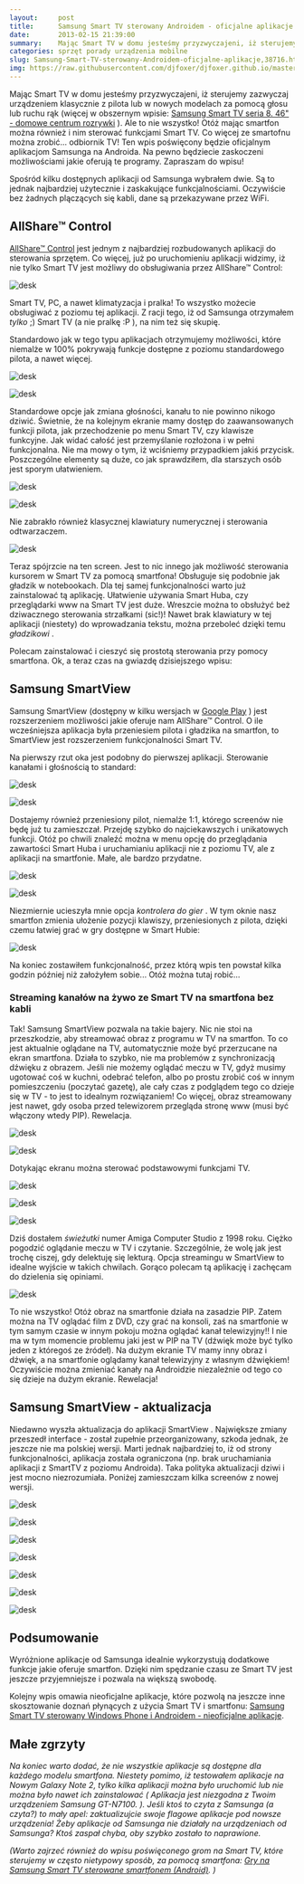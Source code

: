 ```yaml
---
layout:     post
title:      Samsung Smart TV sterowany Androidem - oficjalne aplikacje
date:       2013-02-15 21:39:00
summary:    Mając Smart TV w domu jesteśmy przyzwyczajeni, iż sterujemy zazwyczaj urządzeniem klasycznie z pilota lub w nowych modelach za pomocą głosu lub ruchu rąk (więcej w obszernym wpisie —  Samsung Smart TV seria 8. 46" - domowe centrum rozrywki ). Ale to nie wszystko! Otóż mając smartfon można również i nim sterować funkcjami Smart TV. Co więcej ze smartofnu można zrobić... odbiornik TV! Ten wpis poświęc...
categories: sprzęt porady urządzenia mobilne
slug: Samsung-Smart-TV-sterowany-Androidem-oficjalne-aplikacje,38716.html
img: https://raw.githubusercontent.com/djfoxer/djfoxer.github.io/master/_img/2013-2-15-_118_/g_-_-x-_-_-_x20130215201249_0.png
---
```




Mając Smart TV w domu jesteśmy przyzwyczajeni, iż sterujemy zazwyczaj urządzeniem klasycznie z pilota lub w nowych modelach za pomocą głosu lub ruchu rąk (więcej w obszernym wpisie: [Samsung Smart TV seria 8. 46" - domowe centrum rozrywki](http://www.dobreprogramy.pl/djfoxer/Samsung-Smart-TV-seria--domowe-centrum-rozrywki,38262.html) ). Ale to nie wszystko! Otóż mając smartfon można również i nim sterować funkcjami Smart TV. Co więcej ze smartofnu można zrobić... odbiornik TV! Ten wpis poświęcony będzie oficjalnym aplikacjom Samsunga na Androida. Na pewno będziecie zaskoczeni możliwościami jakie oferują te programy. Zapraszam do wpisu! 

Spośród kilku dostępnych aplikacji od Samsunga wybrałem dwie. Są to jednak najbardziej użytecznie i zaskakujące funkcjalnościami. Oczywiście bez żadnych plączących się kabli, dane są przekazywane przez WiFi.



## AllShare™ Control



[AllShare™ Control](https://play.google.com/store/apps/details?id=com.sec.android.allShareControl&hl=pl)  jest jednym z najbardziej rozbudowanych aplikacji do sterowania sprzętem. Co więcej, już po uruchomieniu aplikacji widzimy, iż nie tylko Smart TV jest możliwy do obsługiwania przez AllShare™ Control:



![desk](https://raw.githubusercontent.com/djfoxer/djfoxer.github.io/master/_img/2013-2-15-_118_/g_-_-x-_-_-_x20130215201249_0.png)



Smart TV, PC, a nawet klimatyzacja i pralka! To wszystko możecie obsługiwać z poziomu tej aplikacji. Z racji tego, iż od Samsunga otrzymałem  *tylko*  ;) Smart TV (a nie pralkę :P ), na nim też się skupię.

Standardowo jak w tego typu aplikacjach otrzymujemy możliwości, które niemalże w 100% pokrywają funkcje dostępne z poziomu standardowego pilota, a nawet więcej. 



![desk](https://raw.githubusercontent.com/djfoxer/djfoxer.github.io/master/_img/2013-2-15-_118_/g_-_-x-_-_-_x20130215201257_0.png)


![desk](https://raw.githubusercontent.com/djfoxer/djfoxer.github.io/master/_img/2013-2-15-_118_/g_-_-x-_-_-_x20130215201305_0.png)



Standardowe opcje jak zmiana głośności, kanału to nie powinno nikogo dziwić. Świetnie, że na kolejnym ekranie mamy dostęp do zaawansowanych funkcji pilota, jak przechodzenie po menu Smart TV, czy klawisze funkcyjne. Jak widać całość jest przemyślanie rozłożona i w pełni funkcjonalna. Nie ma mowy o tym, iż wciśniemy przypadkiem jakiś przycisk. Poszczególne elementy są duże, co jak sprawdziłem, dla starszych osób jest sporym ułatwieniem. 



![desk](https://raw.githubusercontent.com/djfoxer/djfoxer.github.io/master/_img/2013-2-15-_118_/g_-_-x-_-_-_x20130215201312_0.png)


![desk](https://raw.githubusercontent.com/djfoxer/djfoxer.github.io/master/_img/2013-2-15-_118_/g_-_-x-_-_-_x20130215201326_0.png)



Nie zabrakło również klasycznej klawiatury numerycznej i sterowania odtwarzaczem.



![desk](https://raw.githubusercontent.com/djfoxer/djfoxer.github.io/master/_img/2013-2-15-_118_/g_-_-x-_-_-_x20130215201319_0.png)


Teraz spójrzcie na ten screen. Jest to nic innego jak możliwość sterowania kursorem w Smart TV za pomocą smartfona! Obsługuje się podobnie jak gładzik w notebookach. Dla tej samej funkcjonalności warto już zainstalować tą aplikację. Ułatwienie używania Smart Huba, czy przeglądarki www na Smart TV jest duże. Wreszcie można to obsłużyć beż dziwacznego sterowania strzałkami (sic!)! Nawet brak klawiatury w tej aplikacji (niestety) do wprowadzania tekstu, można przeboleć dzięki temu  *gładzikowi* . 

Polecam zainstalować i cieszyć się prostotą sterowania przy pomocy smartfona. Ok, a teraz czas na gwiazdę dzisiejszego wpisu:



## Samsung SmartView



Samsung SmartView (dostępny w kilku wersjach w [Google Play](https://play.google.com/store/apps/developer?id=Samsung+Electronics+Co.,+Ltd) ) jest rozszerzeniem możliwości jakie oferuje nam AllShare™ Control. O ile wcześniejsza aplikacja była przeniesiem pilota i gładzika na smartfon, to SmartView jest rozszerzeniem funkcjonalności Smart TV. 

Na pierwszy rzut oka jest podobny do pierwszej aplikacji. Sterowanie kanałami i głośnością to standard:



![desk](https://raw.githubusercontent.com/djfoxer/djfoxer.github.io/master/_img/2013-2-15-_118_/g_-_-x-_-_-_x20130215205941_0.png)


![desk](https://raw.githubusercontent.com/djfoxer/djfoxer.github.io/master/_img/2013-2-15-_118_/g_-_-x-_-_-_x20130215205949_0.png)



Dostajemy również przeniesiony pilot, niemalże 1:1, którego screenów nie będę już tu zamieszczał. Przejdę szybko do najciekawszych i unikatowych funkcji. Otóż po chwili znaleźć można w menu opcję do przeglądania zawartości Smart Huba i uruchamianiu aplikacji nie z poziomu TV, ale z aplikacji na smartfonie. Małe, ale bardzo przydatne. 



![desk](https://raw.githubusercontent.com/djfoxer/djfoxer.github.io/master/_img/2013-2-15-_118_/g_-_-x-_-_-_x20130215210043_0.png)


![desk](https://raw.githubusercontent.com/djfoxer/djfoxer.github.io/master/_img/2013-2-15-_118_/g_-_-x-_-_-_x20130215210121_0.png)



Niezmiernie ucieszyła mnie opcja  *kontrolera do gier* . W tym oknie nasz smartfon zmienia ułożenie pozycji klawiszy, przeniesionych z pilota, dzięki czemu łatwiej grać w gry dostępne w Smart Hubie:



![desk](https://raw.githubusercontent.com/djfoxer/djfoxer.github.io/master/_img/2013-2-15-_118_/g_-_-x-_-_-_x20130215210114_0.png)



Na koniec zostawiłem funkcjonalność, przez którą wpis ten powstał kilka godzin później niż założyłem sobie... Otóż można tutaj robić...



### Streaming kanałów na żywo ze Smart TV na smartfona bez kabli



Tak! Samsung SmartView pozwala na takie bajery. Nic nie stoi na przeszkodzie, aby streamować obraz z programu w TV na smartfon. To co jest aktualnie oglądane na TV, automatycznie może być przerzucane na ekran smartfona. Działa to szybko, nie ma problemów z synchronizacją dźwięku z obrazem. Jeśli nie możemy oglądać meczu w TV, gdyż musimy ugotować coś w kuchni, odebrać telefon, albo po prostu zrobić coś w innym pomieszczeniu (poczytać gazetę), ale cały czas z podglądem tego co dzieje się w TV - to jest to idealnym rozwiązaniem! Co więcej, obraz streamowany jest nawet, gdy osoba przed telewizorem przegląda stronę www (musi być włączony wtedy PIP). Rewelacja.



![desk](https://raw.githubusercontent.com/djfoxer/djfoxer.github.io/master/_img/2013-2-15-_118_/g_-_-x-_-_-_x20130215210202_0.jpg)




![desk](https://raw.githubusercontent.com/djfoxer/djfoxer.github.io/master/_img/2013-2-15-_118_/g_-_-x-_-_-_x20130215210207_0.jpg)



Dotykając ekranu można sterować podstawowymi funkcjami TV.



![desk](https://raw.githubusercontent.com/djfoxer/djfoxer.github.io/master/_img/2013-2-15-_118_/g_-_-x-_-_-_x20130215210157_0.jpg)




![desk](https://raw.githubusercontent.com/djfoxer/djfoxer.github.io/master/_img/2013-2-15-_118_/g_-_-x-_-_-_x20130215210143_0.jpg)




![desk](https://raw.githubusercontent.com/djfoxer/djfoxer.github.io/master/_img/2013-2-15-_118_/g_-_-x-_-_-_x20130215210152_0.jpg)





Dziś dostałem  *świeżutki*  numer Amiga Computer Studio z 1998 roku. Ciężko pogodzić oglądanie meczu w TV i czytanie. Szczególnie, że wolę jak jest trochę ciszej, gdy delektuję się lekturą. Opcja streamingu w SmartView  to idealne wyjście w takich chwilach. Gorąco polecam tą aplikację i zachęcam do dzielenia się opiniami.



![desk](https://raw.githubusercontent.com/djfoxer/djfoxer.github.io/master/_img/2013-2-15-_118_/g_-_-x-_-_-_x20130215210212_0.jpg)



To nie wszystko! Otóż obraz na smartfonie działa na zasadzie PIP. Zatem można na TV oglądać film z DVD, czy grać na konsoli, zaś na smartfonie w tym samym czasie w innym pokoju można oglądać kanał telewizyjny!! I nie ma w tym momencie problemu jaki jest w PIP na TV (dźwięk może być tylko jeden z któregoś ze źródeł). Na dużym ekranie TV mamy inny obraz i dźwięk, a na smartfonie oglądamy kanał telewizyjny z własnym dźwiękiem! Oczywiście można zmieniać kanały na Androidzie niezależnie od tego co się dzieje na dużym ekranie. Rewelacja!



## Samsung SmartView - aktualizacja


Niedawno wyszła aktualizacja do aplikacji SmartView . Największe zmiany przeszedł interface - został zupełnie przeorganizowany, szkoda jednak, że jeszcze nie ma polskiej wersji. Marti jednak najbardziej to, iż od strony funkcjonalności, aplikacja została ograniczona (np. brak uruchamiania aplikacji z SmartTV z poziomu Androida). Taka polityka aktualizacji dziwi i jest mocno niezrozumiała. Poniżej zamieszczam kilka screenów z nowej wersji.



![desk](https://raw.githubusercontent.com/djfoxer/djfoxer.github.io/master/_img/2013-2-15-_118_/g_-_-x-_-_-_x20130527183531_0.jpg)




![desk](https://raw.githubusercontent.com/djfoxer/djfoxer.github.io/master/_img/2013-2-15-_118_/g_-_-x-_-_-_x20130527183536_0.jpg)




![desk](https://raw.githubusercontent.com/djfoxer/djfoxer.github.io/master/_img/2013-2-15-_118_/g_-_-x-_-_-_x20130527183540_0.jpg)




![desk](https://raw.githubusercontent.com/djfoxer/djfoxer.github.io/master/_img/2013-2-15-_118_/g_-_-x-_-_-_x20130527183608_0.jpg)


![desk](https://raw.githubusercontent.com/djfoxer/djfoxer.github.io/master/_img/2013-2-15-_118_/g_-_-x-_-_-_x20130527183602_0.jpg)




![desk](https://raw.githubusercontent.com/djfoxer/djfoxer.github.io/master/_img/2013-2-15-_118_/g_-_-x-_-_-_x20130527183558_0.jpg)


![desk](https://raw.githubusercontent.com/djfoxer/djfoxer.github.io/master/_img/2013-2-15-_118_/g_-_-x-_-_-_x20130527183545_0.jpg)






## Podsumowanie



Wyróżnione aplikacje od Samsunga idealnie wykorzystują dodatkowe funkcje jakie oferuje smartfon. Dzięki nim spędzanie czasu ze Smart TV jest jeszcze przyjemniejsze i pozwala na większą swobodę. 

Kolejny wpis omawia nieoficjalne aplikacje, które pozwolą na jeszcze inne skosztowanie doznań płynących z użycia Smart TV i smartfonu: [Samsung Smart TV sterowany Windows Phone i Androidem - nieoficjalne aplikacje](http://www.dobreprogramy.pl/djfoxer/Samsung-Smart-TV-sterowany-Windows-Phone-i-Androidem-nieoficjalne-aplikacje,39299.html). 



## Małe zgrzyty



 *Na koniec warto dodać, że nie wszystkie aplikacje są dostępne dla każdego modelu smartfona. Niestety pomimo, iż testowałem aplikacje na Nowym Galaxy Note 2, tylko kilka aplikacji można było uruchomić lub nie można było nawet ich zainstalować ( *Aplikacja jest niezgodna z Twoim urządzeniem Samsung GT-N7100.* ). Jeśli ktoś to czyta z Samsunga (a czyta?) to mały apel: zaktualizujcie swoje flagowe aplikacje pod nowsze urządzenia! Żeby aplikacje od Samsunga nie działały na urządzeniach od Samsunga? Ktoś zaspał chyba, oby szybko zostało to naprawione.* 


 *(Warto zajrzeć również do wpisu poświęconego grom na Smart TV, które sterujemy w często nietypowy sposób, za pomocą smartfona: [Gry na Samsung Smart TV sterowane smartfonem (Android)](http://www.dobreprogramy.pl/djfoxer/Gry-na-Samsung-Smart-TV-sterowane-smartfonem-Android,39836.html). )* 

